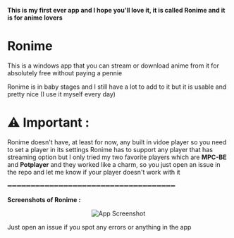 **This is my first ever app and I hope you'll love it, it is called Ronime and it is for anime lovers**

# Ronime

This is a windows app that you can stream or download anime from it for absolutely free without paying a pennie

Ronime is in baby stages and I still have a lot to add to it but it is usable and pretty nice (I use it myself every day)

# ⚠ Important :

Ronime doesn't have, at least for now, any built in vidoe player so you need to set a player in its settings
Ronime has to support any player that has streaming option but I only tried my two favorite players which are **MPC-BE** and **Potplayer** and they worked like a charm, so you just open an issue in the repo and let me know if your player doesn't work with it

➖➖➖➖➖➖➖➖➖➖➖➖➖➖➖➖➖➖➖➖➖➖➖➖➖➖➖➖➖➖➖➖➖➖➖➖

**Screenshots of Ronime :**

<p align="center">
  <img src="https://www.jmbullion.com/wp-content/uploads/2015/12/xLincoln-Penny-Replacement.jpg.pagespeed.ic.AMTp5hzWcm.jpg" alt="App Screenshot">
</p>





Just open an issue if you spot any errors or anything in the app
